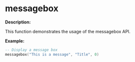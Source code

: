 # messagebox

**Description:**

This function demonstrates the usage of the messagebox API.

**Example:**

```lua
-- Display a message box
messagebox("This is a message", "Title", 0)
```

